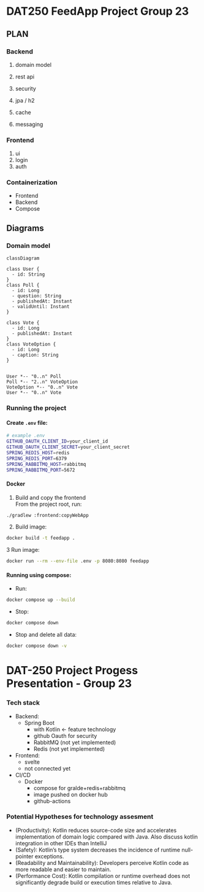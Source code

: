 # DAT250 FeedApp Project Group 23

## PLAN
### Backend
1. domain model
2. rest api
3. security

4. jpa / h2
5. cache
6. messaging

### Frontend
1. ui
2. login
3. auth

### Containerization
- Frontend
- Backend
- Compose

## Diagrams

### Domain model

```mermaid
classDiagram

class User {
  - id: String
}
class Poll {
  - id: Long
  - question: String
  - publishedAt: Instant
  - validUntil: Instant
}

class Vote {
  - id: Long
  - publishedAt: Instant
}
class VoteOption {
  - id: Long
  - caption: String
}


User *-- "0..n" Poll
Poll *-- "2..n" VoteOption
VoteOption *-- "0..n" Vote
User *-- "0..n" Vote
```

### Running the project
#### Create `.env` file:
```bash
# example .env
GITHUB_OAUTH_CLIENT_ID=your_client_id
GITHUB_OAUTH_CLIENT_SECRET=your_client_secret
SPRING_REDIS_HOST=redis
SPRING_REDIS_PORT=6379
SPRING_RABBITMQ_HOST=rabbitmq
SPRING_RABBITMQ_PORT=5672
```

#### Docker
1. Build and copy the frontend  
From the project root, run:
```bash
./gradlew :frontend:copyWebApp
```
2. Build image:  
```bash
docker build -t feedapp .
```
3 Run image:  
```bash
docker run --rm --env-file .env -p 8080:8080 feedapp
```

#### Running using compose:
- Run:  
```bash
docker compose up --build
```
- Stop:  
```bash
docker compose down
```   
- Stop and delete all data:  
```bash
docker compose down -v
```


# DAT-250 Project Progess Presentation - Group 23
### Tech stack
- Backend:
    - Spring Boot  
        - with Kotlin <- feature technology    
        - github Oauth for security  
        - RabbitMQ (not yet implemented)  
        - Redis (not yet implemented)  
- Frontend:
    - svelte
    - not connected yet
- CI/CD
    - Docker  
        - compose for gralde+redis+rabbitmq  
        - image pushed on docker hub  
        - github-actions  

### Potential Hypotheses for technology assesment
- (Productivity): Kotlin reduces source-code size and accelerates implementation of domain logic compared with Java. Also discuss kotlin integration in other IDEs than IntelliJ
- (Safety): Kotlin’s type system decreases the incidence of runtime null-pointer exceptions.
- (Readability and Maintainability): Developers perceive Kotlin code as more readable and easier to maintain.
- (Performance Cost): Kotlin compilation or runtime overhead does not significantly degrade build or execution times relative to Java.
